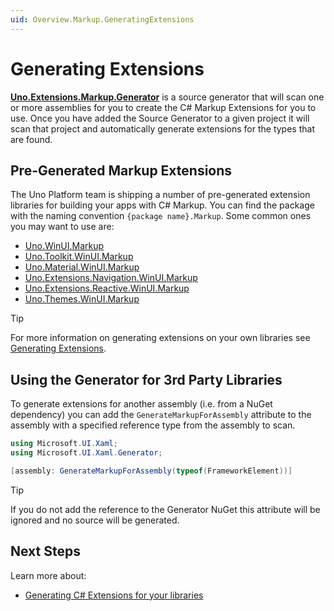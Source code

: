 ```yaml
---
uid: Overview.Markup.GeneratingExtensions
---
```

# Generating Extensions

[**Uno.Extensions.Markup.Generator**](https://www.nuget.org/packages/Uno.Extensions.Markup.Generators) is a source generator that will scan one or more assemblies for you to create the C# Markup Extensions for you to use. Once you have added the Source Generator to a given project it will scan that project and automatically generate extensions for the types that are found.

## Pre-Generated Markup Extensions

The Uno Platform team is shipping a number of pre-generated extension libraries for building your apps with C# Markup. You can find the package with the naming convention `{package name}.Markup`. Some common ones you may want to use are:

- [Uno.WinUI.Markup](https://www.nuget.org/packages/Uno.WinUI.Markup)
- [Uno.Toolkit.WinUI.Markup](https://www.nuget.org/packages/Uno.Toolkit.WinUI.Markup)
- [Uno.Material.WinUI.Markup](https://www.nuget.org/packages/Uno.Material.WinUI.Markup)
- [Uno.Extensions.Navigation.WinUI.Markup](https://www.nuget.org/packages/Uno.Extensions.Navigation.WinUI.Markup)
- [Uno.Extensions.Reactive.WinUI.Markup](https://www.nuget.org/packages/Uno.Extensions.Reactive.WinUI.Markup)
- [Uno.Themes.WinUI.Markup](https://www.nuget.org/packages/Uno.Themes.WinUI.Markup)

> [!TIP]
> For more information on generating extensions on your own libraries see [Generating Extensions](xref:Overview.Markup.GeneratingExtensions).

## Using the Generator for 3rd Party Libraries

To generate extensions for another assembly (i.e. from a NuGet dependency) you can add the `GenerateMarkupForAssembly` attribute to the assembly with a specified reference type from the assembly to scan.

```cs
using Microsoft.UI.Xaml;
using Microsoft.UI.Xaml.Generator;

[assembly: GenerateMarkupForAssembly(typeof(FrameworkElement))]
```

> [!TIP]
> If you do not add the reference to the Generator NuGet this attribute will be ignored and no source will be generated.

## Next Steps

Learn more about:

- [Generating C# Extensions for your libraries](xref:Overview.Markup.GeneratingExtensions)
